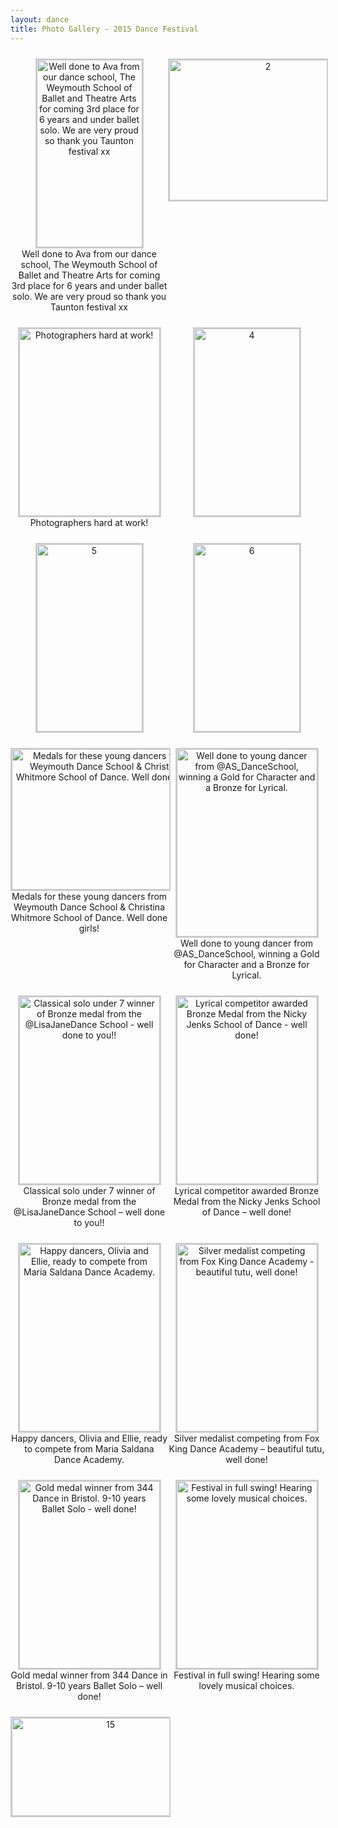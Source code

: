 ```yaml
---
layout: dance
title: Photo Gallery - 2015 Dance Festival
---
```


<style type='text/css'>
    #gallery-1 {
        margin: auto;
    }
    #gallery-1 .gallery-item {
        float: left;
        margin-top: 10px;
        text-align: center;
        width: 50%;
    }
    #gallery-1 img {
        border: 2px solid #cfcfcf;
    }
    #gallery-1 .gallery-caption {
        margin-left: 0;
    }
    /* see gallery_shortcode() in wp-includes/media.php */
</style>
        
<div id='gallery-1' class='gallery galleryid-1507 gallery-columns-2 gallery-size-medium'><dl class='gallery-item'>
    <dt class='gallery-icon portrait'>
        <a href='http://www.tauntonfestival.org.uk/wp-content/uploads/2015/09/1.jpg' data-rel="lightbox-gallery-1"><img width="169" height="300" src="{{ '/wp-content/uploads/2015/09/1-169x300.jpg' | prepend: site.github.url }}" class="attachment-medium size-medium" alt="Well done to Ava from our dance school, The Weymouth School of Ballet and Theatre Arts for coming 3rd place for 6 years and under ballet solo. We are very proud so thank you Taunton festival xx" aria-describedby="gallery-1-1508" /></a>
    </dt>
        <dd class='wp-caption-text gallery-caption' id='gallery-1-1508'>
        Well done to Ava from our dance school, The Weymouth School of Ballet and Theatre Arts for coming 3rd place for 6 years and under ballet solo. We are very proud so thank you Taunton festival xx
        </dd></dl><dl class='gallery-item'>
    <dt class='gallery-icon landscape'>
        <a href='http://www.tauntonfestival.org.uk/wp-content/uploads/2015/09/2.jpg' data-rel="lightbox-gallery-1"><img width="300" height="225" src="{{ '/wp-content/uploads/2015/09/2-300x225.jpg' | prepend: site.github.url }}" class="attachment-medium size-medium" alt="2" /></a>
    </dt></dl><br style="clear: both" /><dl class='gallery-item'>
    <dt class='gallery-icon portrait'>
        <a href='http://www.tauntonfestival.org.uk/wp-content/uploads/2015/09/3.jpg' data-rel="lightbox-gallery-1"><img width="225" height="300" src="{{ '/wp-content/uploads/2015/09/3-225x300.jpg' | prepend: site.github.url }}" class="attachment-medium size-medium" alt="Photographers hard at work!" aria-describedby="gallery-1-1510" /></a>
    </dt>
        <dd class='wp-caption-text gallery-caption' id='gallery-1-1510'>
        Photographers hard at work!
        </dd></dl><dl class='gallery-item'>
    <dt class='gallery-icon portrait'>
        <a href='http://www.tauntonfestival.org.uk/wp-content/uploads/2015/09/4.jpg' data-rel="lightbox-gallery-1"><img width="169" height="300" src="{{ '/wp-content/uploads/2015/09/4-169x300.jpg' | prepend: site.github.url }}" class="attachment-medium size-medium" alt="4" /></a>
    </dt></dl><br style="clear: both" /><dl class='gallery-item'>
    <dt class='gallery-icon portrait'>
        <a href='http://www.tauntonfestival.org.uk/wp-content/uploads/2015/09/5.jpg' data-rel="lightbox-gallery-1"><img width="169" height="300" src="{{ '/wp-content/uploads/2015/09/5-169x300.jpg' | prepend: site.github.url }}" class="attachment-medium size-medium" alt="5" /></a>
    </dt></dl><dl class='gallery-item'>
    <dt class='gallery-icon portrait'>
        <a href='http://www.tauntonfestival.org.uk/wp-content/uploads/2015/09/6.jpg' data-rel="lightbox-gallery-1"><img width="169" height="300" src="{{ '/wp-content/uploads/2015/09/6-169x300.jpg' | prepend: site.github.url }}" class="attachment-medium size-medium" alt="6" /></a>
    </dt></dl><br style="clear: both" /><dl class='gallery-item'>
    <dt class='gallery-icon landscape'>
        <a href='http://www.tauntonfestival.org.uk/wp-content/uploads/2015/09/7.jpg' data-rel="lightbox-gallery-1"><img width="300" height="225" src="{{ '/wp-content/uploads/2015/09/7-300x225.jpg' | prepend: site.github.url }}" class="attachment-medium size-medium" alt="Medals for these young dancers from Weymouth Dance School &amp; Christina Whitmore School of Dance. Well done girls!" aria-describedby="gallery-1-1514" /></a>
    </dt>
        <dd class='wp-caption-text gallery-caption' id='gallery-1-1514'>
        Medals for these young dancers from Weymouth Dance School &#038; Christina Whitmore School of Dance. Well done girls!
        </dd></dl><dl class='gallery-item'>
    <dt class='gallery-icon portrait'>
        <a href='http://www.tauntonfestival.org.uk/wp-content/uploads/2015/09/8.jpg' data-rel="lightbox-gallery-1"><img width="225" height="300" src="{{ '/wp-content/uploads/2015/09/8-225x300.jpg' | prepend: site.github.url }}" class="attachment-medium size-medium" alt="Well done to young dancer from @AS_DanceSchool, winning a Gold for Character and a Bronze for Lyrical." aria-describedby="gallery-1-1515" /></a>
    </dt>
        <dd class='wp-caption-text gallery-caption' id='gallery-1-1515'>
        Well done to young dancer from @AS_DanceSchool, winning a Gold for Character and a Bronze for Lyrical. 
        </dd></dl><br style="clear: both" /><dl class='gallery-item'>
    <dt class='gallery-icon portrait'>
        <a href='http://www.tauntonfestival.org.uk/wp-content/uploads/2015/09/9.jpg' data-rel="lightbox-gallery-1"><img width="225" height="300" src="{{ '/wp-content/uploads/2015/09/9-225x300.jpg' | prepend: site.github.url }}" class="attachment-medium size-medium" alt="Classical solo under 7 winner of Bronze medal from the @LisaJaneDance School - well done to you!!" aria-describedby="gallery-1-1516"  /></a>
    </dt>
        <dd class='wp-caption-text gallery-caption' id='gallery-1-1516'>
        Classical solo under 7 winner of Bronze medal from the @LisaJaneDance School &#8211; well done to you!! 
        </dd></dl><dl class='gallery-item'>
    <dt class='gallery-icon portrait'>
        <a href='http://www.tauntonfestival.org.uk/wp-content/uploads/2015/09/10.jpg' data-rel="lightbox-gallery-1"><img width="225" height="300" src="{{ '/wp-content/uploads/2015/09/10-225x300.jpg' | prepend: site.github.url }}" class="attachment-medium size-medium" alt="Lyrical competitor awarded Bronze Medal from the Nicky Jenks School of Dance - well done!" aria-describedby="gallery-1-1517"  /></a>
    </dt>
        <dd class='wp-caption-text gallery-caption' id='gallery-1-1517'>
        Lyrical competitor awarded Bronze Medal from the Nicky Jenks School of Dance &#8211; well done! 
        </dd></dl><br style="clear: both" /><dl class='gallery-item'>
    <dt class='gallery-icon portrait'>
        <a href='http://www.tauntonfestival.org.uk/wp-content/uploads/2015/09/11.jpg' data-rel="lightbox-gallery-1"><img width="225" height="300" src="{{ '/wp-content/uploads/2015/09/11-225x300.jpg' | prepend: site.github.url }}" class="attachment-medium size-medium" alt="Happy dancers, Olivia and Ellie, ready to compete from Maria Saldana Dance Academy." aria-describedby="gallery-1-1518" /></a>
    </dt>
        <dd class='wp-caption-text gallery-caption' id='gallery-1-1518'>
        Happy dancers, Olivia and Ellie, ready to compete from Maria Saldana Dance Academy. 
        </dd></dl><dl class='gallery-item'>
    <dt class='gallery-icon portrait'>
        <a href='http://www.tauntonfestival.org.uk/wp-content/uploads/2015/09/12.jpg' data-rel="lightbox-gallery-1"><img width="225" height="300" src="{{ '/wp-content/uploads/2015/09/12-225x300.jpg' | prepend: site.github.url }}" class="attachment-medium size-medium" alt="Silver medalist competing from Fox King Dance Academy - beautiful tutu, well done!" aria-describedby="gallery-1-1519" /></a>
    </dt>
        <dd class='wp-caption-text gallery-caption' id='gallery-1-1519'>
        Silver medalist competing from Fox King Dance Academy &#8211; beautiful tutu, well done! 
        </dd></dl><br style="clear: both" /><dl class='gallery-item'>
    <dt class='gallery-icon portrait'>
        <a href='http://www.tauntonfestival.org.uk/wp-content/uploads/2015/09/13.jpg' data-rel="lightbox-gallery-1"><img width="225" height="300" src="{{ '/wp-content/uploads/2015/09/13-225x300.jpg' | prepend: site.github.url }}" class="attachment-medium size-medium" alt="Gold medal winner from 344 Dance in Bristol. 9-10 years Ballet Solo - well done!" aria-describedby="gallery-1-1520" /></a>
    </dt>
        <dd class='wp-caption-text gallery-caption' id='gallery-1-1520'>
        Gold medal winner from 344 Dance in Bristol. 9-10 years Ballet Solo &#8211; well done!
        </dd></dl><dl class='gallery-item'>
    <dt class='gallery-icon portrait'>
        <a href='http://www.tauntonfestival.org.uk/wp-content/uploads/2015/09/14.jpg' data-rel="lightbox-gallery-1"><img width="225" height="300" src="{{ '/wp-content/uploads/2015/09/14-225x300.jpg' | prepend: site.github.url }}" class="attachment-medium size-medium" alt="Festival in full swing! Hearing some lovely musical choices." aria-describedby="gallery-1-1521" /></a>
    </dt>
        <dd class='wp-caption-text gallery-caption' id='gallery-1-1521'>
        Festival in full swing! Hearing some lovely musical choices. 
        </dd></dl><br style="clear: both" /><dl class='gallery-item'>
    <dt class='gallery-icon landscape'>
        <a href='http://www.tauntonfestival.org.uk/wp-content/uploads/2015/09/15.jpg' data-rel="lightbox-gallery-1"><img width="300" height="157" src="{{ '/wp-content/uploads/2015/09/15-300x157.jpg' | prepend: site.github.url }}" class="attachment-medium size-medium" alt="15" /></a>
    </dt></dl>
    <br style='clear: both' />
</div>
